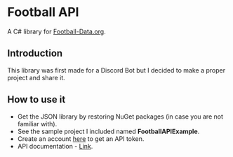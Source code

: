 # Football API

A C# library for [Football-Data.org](https://www.football-data.org/documentation/api).

## Introduction

This library was first made for a Discord Bot but I decided to make a proper project and share it.

## How to use it

- Get the JSON library by restoring NuGet packages (in case you are not familiar with).
- See the sample project I included named **FootballAPIExample**.
- Create an account [here](https://www.football-data.org/client/register) to get an API token.
- API documentation - [Link](https://www.football-data.org/documentation/api).
